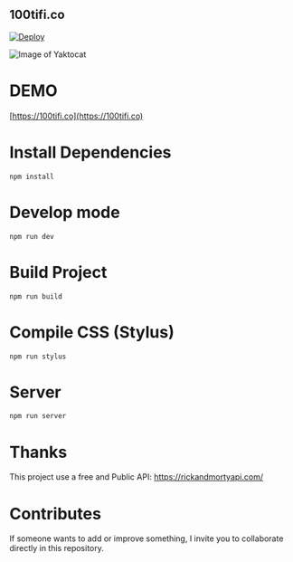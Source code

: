 ## 100tifi.co

[![Deploy](https://www.herokucdn.com/deploy/button.svg)](https://heroku.com/deploy?template=https://github.com/gndx/100tifi.co)


![Image of Yaktocat](https://github.com/gndx/100tifi.co/raw/master/screenshot.png)

# DEMO
[https://100tifi.co](https://100tifi.co)

# Install Dependencies
```
npm install
```

# Develop mode
```
npm run dev
```

# Build Project
```
npm run build
```

# Compile CSS (Stylus)
```
npm run stylus
```

# Server 
```
npm run server
```

# Thanks
This project use a free and Public API: https://rickandmortyapi.com/

# Contributes 
If someone wants to add or improve something, I invite you to collaborate directly in this repository.
